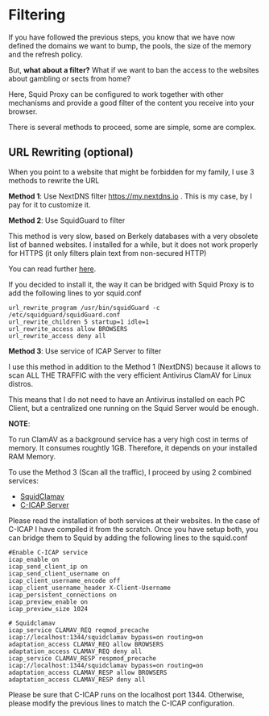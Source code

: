 # Filtering

If you have followed the previous steps, you know that we have now defined the domains we want to bump, the pools, the size of the memory and the refresh policy.

But, **what about a filter?** What if we want to ban the access to the websites about gambling or sects from home?

Here, Squid Proxy can be configured to work together with other mechanisms and provide a good filter of the content you receive into your browser.

There is several methods to proceed, some are simple, some are complex.

## URL Rewriting (optional)

When you point to a website that might be forbidden for my family, I use 3 methods to rewrite the URL

__Method 1__: Use NextDNS filter https://my.nextdns.io . This is my case, by I pay for it to customize it.

__Method 2__: Use SquidGuard to filter

This method is very slow, based on Berkely databases with a very obsolete list of banned websites.
I installed for a while, but it does not work properly for HTTPS (it only filters plain text from non-secured HTTP)

You can read further [here](https://en.wikipedia.org/wiki/SquidGuard).

If you decided to install it, the way it can be bridged with Squid Proxy is to add the following lines to yor squid.conf

```
url_rewrite_program /usr/bin/squidGuard -c /etc/squidguard/squidGuard.conf
url_rewrite_children 5 startup=1 idle=1
url_rewrite_access allow BROWSERS
url_rewrite_access deny all
```

__Method 3__: Use service of ICAP Server to filter

I use this method in addition to the Method 1 (NextDNS) because it allows to scan ALL THE TRAFFIC with the very efficient Antivirus ClamAV for Linux distros.

This means that I do not need to have an Antivirus installed on each PC Client, but a centralized one running on the Squid Server would be enough.

__NOTE__: 

To run ClamAV as a background service has a very high cost in terms of memory. It consumes roughtly 1GB.
Therefore, it depends on your installed RAM Memory. 

To use the Method 3 (Scan all the traffic), I proceed by using 2 combined services: 

- [SquidClamav](https://squidclamav.darold.net/)
- [C-ICAP Server](https://squidclamav.darold.net/)

Please read the installation of both services at their websites. In the case of C-ICAP I have compiled it from the scratch.
Once you have setup both, you can bridge them to Squid by adding the following lines to the squid.conf

```
#Enable C-ICAP service
icap_enable on
icap_send_client_ip on
icap_send_client_username on
icap_client_username_encode off
icap_client_username_header X-Client-Username
icap_persistent_connections on
icap_preview_enable on
icap_preview_size 1024

# Squidclamav
icap_service CLAMAV_REQ reqmod_precache icap://localhost:1344/squidclamav bypass=on routing=on
adaptation_access CLAMAV_REQ allow BROWSERS
adaptation_access CLAMAV_REQ deny all
icap_service CLAMAV_RESP respmod_precache icap://localhost:1344/squidclamav bypass=on routing=on
adaptation_access CLAMAV_RESP allow BROWSERS
adaptation_access CLAMAV_RESP deny all

```

Please be sure that C-ICAP runs on the localhost port 1344. Otherwise, please modify the previous lines to match the C-ICAP configuration.
